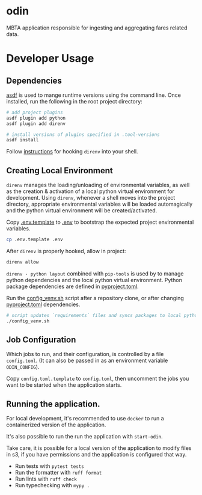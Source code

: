 # odin

MBTA application responsible for ingesting and aggregating fares related data. 

# Developer Usage

## Dependencies

[asdf](https://asdf-vm.com/) is used to mange runtime versions using the command line. Once installed, run the following in the root project directory:

```sh
# add project plugins
asdf plugin add python
asdf plugin add direnv

# install versions of plugins specified in .tool-versions
asdf install
```

Follow [instructions](https://direnv.net/) for hooking `direnv` into your shell. 

## Creating Local Environment

`direnv` manages the loading/unloading of environmental variables, as well as the creation & activation of a local python virtual environment for development. Using `direnv`, whenever a shell moves into the project directory, appropriate environmental variables will be loaded automagically and the python virtual environment will be created/activated.

Copy [.env.template](.env.template) to [.env](.env) to bootstrap the expected project environmental variables.
```sh
cp .env.template .env
```

After `direnv` is properly hooked, allow in project:
```sh
direnv allow
```

`direnv - python layout` combined with `pip-tools` is used by to manage python dependencies and the local python virtual environment. Python package dependencies are defined in [pyproject.toml](pyproject.toml). 

Run the [config_venv.sh](config_venv.sh) script after a repository clone, or after changing [pyproject.toml](pyproject.toml) dependencies.
```sh
# script updates `requirements` files and syncs packages to local python virtual environment.
./config_venv.sh
```

## Job Configuration

Which jobs to run, and their configuration, is controlled by a file `config.toml`. (It can also be passed in as an environment variable `ODIN_CONFIG`).

Copy `config.toml.template` to `config.toml`, then uncomment the jobs you want to be started when the application starts.

## Running the application.

For local development, it's recommended to use `docker` to run  a containerized version of the application.

It's also possible to run the run the application with `start-odin`.

Take care, it is possible for a local version of the application to modify files in s3, if you have permissions and the application is configured that way.

- Run tests with `pytest tests`
- Run the formatter with `ruff format`
- Run lints with `ruff check`
- Run typechecking with `mypy .`
